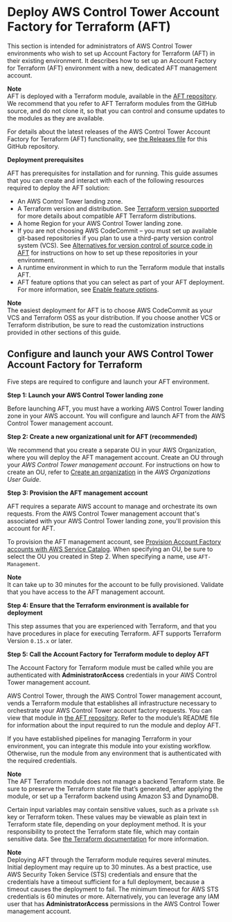 # Deploy AWS Control Tower Account Factory for Terraform \(AFT\)<a name="aft-getting-started"></a>

This section is intended for administrators of AWS Control Tower environments who wish to set up Account Factory for Terraform \(AFT\) in their existing environment\. It describes how to set up an Account Factory for Terraform \(AFT\) environment with a new, dedicated AFT management account\.

**Note**  
AFT is deployed with a Terraform module, available in the [AFT repository](https://github.com/aws-ia/terraform-aws-control_tower_account_factory/tree/main)\. We recommend that you refer to AFT Terraform modules from the GitHub source, and do not clone it, so that you can control and consume updates to the modules as they are available\.

 For details about the latest releases of the AWS Control Tower Account Factory for Terraform \(AFT\) functionality, see [the Releases file](https://github.com/aws-ia/terraform-aws-control_tower_account_factory/releases) for this GitHub repository\.

**Deployment prerequisites**

AFT has prerequisites for installation and for running\. This guide assumes that you can create and interact with each of the following resources required to deploy the AFT solution:
+  An AWS Control Tower landing zone\.
+ A Terraform version and distribution\. See [Terraform version supported](version-supported.md) for more details about compatible AFT Terraform distributions\.
+ A home Region for your AWS Control Tower landing zone\.
+ If you are not choosing AWS CodeCommit – you must set up available git\-based repositories if you plan to use a third\-party version control system \(VCS\)\. See [Alternatives for version control of source code in AFT](aft-alternative-vcs.md) for instructions on how to set up these repositories in your environment\.
+ A runtime environment in which to run the Terraform module that installs AFT\.
+ AFT feature options that you can select as part of your AFT deployment\. For more information, see [Enable feature options](aft-feature-options.md)\.

**Note**  
The easiest deployment for AFT is to choose AWS CodeCommit as your VCS and Terraform OSS as your distribution\. If you choose another VCS or Terraform distribution, be sure to read the customization instructions provided in other sections of this guide\.

## Configure and launch your AWS Control Tower Account Factory for Terraform<a name="aft-configure-and-launch"></a>

Five steps are required to configure and launch your AFT environment\.

**Step 1: Launch your AWS Control Tower landing zone**

Before launching AFT, you must have a working AWS Control Tower landing zone in your AWS account\. You will configure and launch AFT from the AWS Control Tower management account\.

**Step 2: Create a new organizational unit for AFT \(recommended\)**

We recommend that you create a separate OU in your AWS Organization, where you will deploy the AFT management account\. Create an OU through your *AWS Control Tower management account*\. For instructions on how to create an OU, refer to [Create an organization](https://docs.aws.amazon.com/organizations/latest/userguide/orgs_manage_org_create.html#create-org) in the *AWS Organizations User Guide*\.

**Step 3: Provision the AFT management account**

AFT requires a separate AWS account to manage and orchestrate its own requests\. From the AWS Control Tower management account that's associated with your AWS Control Tower landing zone, you'll provision this account for AFT\.

To provision the AFT management account, see [Provision Account Factory accounts with AWS Service Catalog](provision-as-end-user.md)\. When specifying an OU, be sure to select the OU you created in Step 2\. When specifying a name, use `AFT-Management`\.

**Note**  
It can take up to 30 minutes for the account to be fully provisioned\. Validate that you have access to the AFT management account\.

**Step 4: Ensure that the Terraform environment is available for deployment**

This step assumes that you are experienced with Terraform, and that you have procedures in place for executing Terraform\. AFT supports Terraform Version `0.15.x` or later\.

**Step 5: Call the Account Factory for Terraform module to deploy AFT**

The Account Factory for Terraform module must be called while you are authenticated with **AdministratorAccess** credentials in your AWS Control Tower management account\.

AWS Control Tower, through the AWS Control Tower management account, vends a Terraform module that establishes all infrastructure necessary to orchestrate your AWS Control Tower account factory requests\. You can view that module in [the AFT repository](https://github.com/aws-ia/terraform-aws-control_tower_account_factory/tree/main)\. Refer to the module’s README file for information about the input required to run the module and deploy AFT\.

If you have established pipelines for managing Terraform in your environment, you can integrate this module into your existing workflow\. Otherwise, run the module from any environment that is authenticated with the required credentials\.

**Note**  
The AFT Terraform module does not manage a backend Terraform state\. Be sure to preserve the Terraform state file that’s generated, after applying the module, or set up a Terraform backend using Amazon S3 and DynamoDB\.

Certain input variables may contain sensitive values, such as a private `ssh` key or Terraform token\. These values may be viewable as plain text in Terraform state file, depending on your deployment method\. It is your responsibility to protect the Terraform state file, which may contain sensitive data\. See [the Terraform documentation](https://www.terraform.io/docs/language/state/sensitive-data.html) for more information\.

**Note**  
Deploying AFT through the Terraform module requires several minutes\. Initial deployment may require up to 30 minutes\. As a best practice, use AWS Security Token Service \(STS\) credentials and ensure that the credentials have a timeout sufficient for a full deployment, because a timeout causes the deployment to fail\. The minimum timeout for AWS STS credentials is 60 minutes or more\. Alternatively, you can leverage any IAM user that has **AdministratorAccess** permissions in the AWS Control Tower management account\.